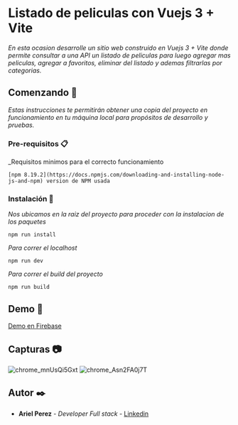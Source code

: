 # Listado de peliculas con Vuejs 3 + Vite

_En esta ocasion desarrolle un sitio web construido en Vuejs 3 + Vite donde permite consultar a una API un listado de peliculas para luego agregar mas peliculas, agregar a favoritos, eliminar del listado y ademas filtrarlas por categorias._

## Comenzando 🚀

_Estas instrucciones te permitirán obtener una copia del proyecto en funcionamiento en tu máquina local para propósitos de desarrollo y pruebas._

### Pre-requisitos 📋

_Requisitos minimos para el correcto funcionamiento

```
[npm 8.19.2](https://docs.npmjs.com/downloading-and-installing-node-js-and-npm) version de NPM usada
```

### Instalación 🔧

_Nos ubicamos en la raiz del proyecto para proceder con la instalacion de los paquetes_

```
npm run install
```
_Para correr el localhost_

```
npm run dev
```
_Para correr el build del proyecto_

```
npm run build
```

## Demo 🚀
[Demo en Firebase](https://movies-app-1.web.app/)

## Capturas 📷
![chrome_mnUsQi5Gxt](https://user-images.githubusercontent.com/33733355/200148877-cee090a6-60b2-417b-a202-2dae1da46274.png)
![chrome_Asn2FA0j7T](https://user-images.githubusercontent.com/33733355/200148879-9a6a490f-28c4-4da1-b4ce-4e927d3dd5bd.png)


## Autor ✒️

* **Ariel Perez** - *Developer Full stack* - [Linkedin](https://linkedin.com/in/arielperezavancini)
